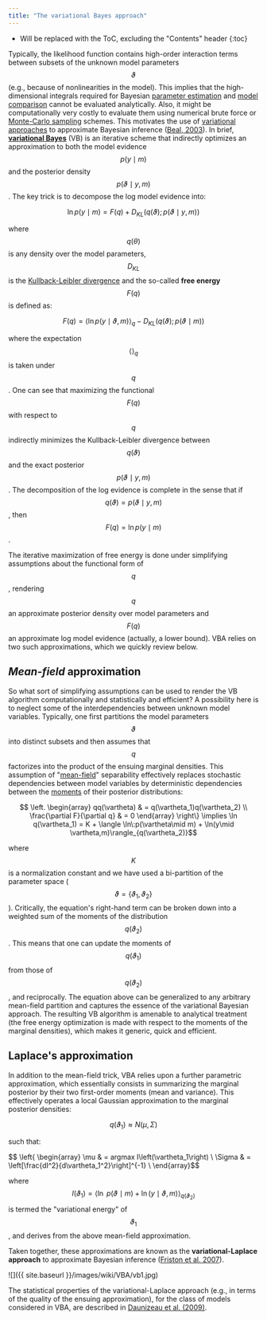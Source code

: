 ```yaml
---
title: "The variational Bayes approach"
---
```

* Will be replaced with the ToC, excluding the "Contents" header
{:toc}

Typically, the likelihood function contains high-order interaction terms between subsets of the unknown model parameters $$\vartheta$$ (e.g., because of nonlinearities in the model). This implies that the high-dimensional integrals required for Bayesian [parameter estimation](https://en.wikipedia.org/wiki/Estimation_theory) and [model comparison](https://en.wikipedia.org/wiki/Model_selection) cannot be evaluated analytically. Also, it might be computationally very costly to evaluate them using numerical brute force or [Monte-Carlo sampling](https://en.wikipedia.org/wiki/Monte_Carlo_method) schemes. This motivates the use of [variational approaches](https://en.wikipedia.org/wiki/Calculus_of_variations) to approximate Bayesian inference ([Beal, 2003](https://en.wikipedia.org/wiki/Variational_Bayesian_methods)). In brief, **[variational Bayes](https://en.wikipedia.org/wiki/Variational_Bayesian_methods)** (VB) is an iterative scheme that indirectly optimizes an approximation to both the model evidence $$p(y\mid m)$$ and the posterior density $$p(\vartheta\mid y,m)$$. The key trick is to decompose the log model evidence into:

$$\ln p(y\mid m)=F(q)+D_{KL} (q(\vartheta);p(\vartheta\mid y,m))$$


where $$q(\theta)$$  is any density over the model parameters, $$D_{KL}$$ is the [Kullback-Leibler divergence](https://en.wikipedia.org/wiki/Kullback%E2%80%93Leibler_divergence) and the so-called **free energy** $$F(q)$$  is defined as:

$$F(q)=\langle \ln p(y\mid \vartheta,m) \rangle_q-D_{KL}(q(\vartheta);p(\vartheta\mid m))$$

where the expectation $$\langle\rangle_q$$ is taken under $$q$$. One can see that maximizing the functional $$F(q)$$  with respect to $$q$$ indirectly minimizes the Kullback-Leibler divergence between $$q(\vartheta)$$ and the exact posterior $$p(\vartheta\mid y,m)$$. The decomposition of the log evidence is complete in the sense that if $$q(\vartheta)=p(\vartheta\mid y,m)$$, then $$F(q)=\ln p(y\mid m)$$.

The iterative maximization of free energy is done under simplifying assumptions about the functional
form of $$q$$, rendering $$q$$ an approximate posterior density over model parameters and $$F(q)$$ an approximate log model evidence (actually, a lower bound). VBA relies on two such approximations, which we quickly review below.

## _Mean-field_ approximation

So what sort of simplifying assumptions can be used to render the VB algorithm computationally and statistically and efficient? A possibility here is to neglect some of the interdependencies between unknown model variables. Typically, one first partitions the model parameters $$\vartheta$$ into distinct subsets and then assumes that $$q$$ factorizes into the product of the ensuing marginal densities. This assumption of "[mean-field](https://en.wikipedia.org/wiki/Mean_field_theory)" separability effectively replaces stochastic dependencies between model variables by deterministic dependencies between the [moments](https://en.wikipedia.org/wiki/Moment_(mathematics)) of their posterior distributions:

$$ \left.
\begin{array}
qq(\vartheta) & = q(\vartheta_1)q(\vartheta_2) \\
\frac{\partial F}{\partial q} & = 0
 \end{array}
\right\}
\implies \ln q(\vartheta_1) = K + \langle \ln\:p(\vartheta\mid m) + \ln(y\mid \vartheta,m)\rangle_{q(\vartheta_2)}$$

where $$K$$ is a normalization constant and we have used a bi-partition of the parameter space ($$\vartheta=\big\{\vartheta_1,\vartheta_2\big\}$$). Critically, the equation's right-hand term can be broken down into a weighted sum of the moments of the distribution $$q(\vartheta_2)$$. This means that one can update the moments of $$q(\vartheta_1)$$ from those of $$q(\vartheta_2)$$, and reciprocally. The equation above can be generalized to any arbitrary mean-field partition and captures the essence of the variational Bayesian approach. The resulting VB algorithm is amenable to analytical treatment (the free energy optimization is made with respect to the moments of the marginal densities), which makes it generic, quick and efficient.

## Laplace's approximation

In addition to the mean-field trick, VBA relies upon a further parametric approximation, which essentially consists in summarizing the marginal posterior by their two first-order moments (mean and variance). This effectively operates a local Gaussian approximation to the marginal posterior densities:

$$ q(\vartheta_1) \approx N\left(\mu,\Sigma\right)$$

such that:

$$ \left{
\begin{array}
\mu & = argmax I\left(\vartheta_1\right) \\
\Sigma & = \left[\frac{dI^2}{d\vartheta_1^2}\right]^{-1} \\
\end{array}$$

where $$I\left(\vartheta_1\right) = \langle \ln\:p(\vartheta\mid m) + \ln(y\mid \vartheta,m)\rangle_{q(\vartheta_2)}$$ is termed the "variational energy" of $$\vartheta_1$$, and derives from the above mean-field approximation.

Taken together, these approximations are known as the **variational-Laplace approach** to approximate Bayesian inference ([Friston et al. 2007](https://www.ncbi.nlm.nih.gov/pubmed/17055746)).

![]({{ site.baseurl }}/images/wiki/VBA/vb1.jpg)


The statistical properties of the variational-Laplace approach (e.g., in terms of the quality of the ensuing approximation), for the class of models considered in VBA, are described in [Daunizeau et al. (2009)](http://www.sciencedirect.com/science/article/pii/S0167278909002425).

